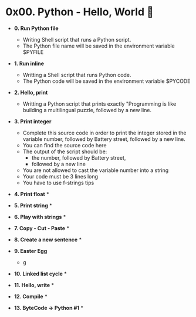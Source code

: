 # 0x00. Python - Hello, World :ledger:

 * **0. Run Python file**
   * Writing Shell script that runs a Python script.
   * The Python file name will be saved in the environment variable $PYFILE

 * **1. Run inline**
   * Writting a Shell script that runs Python code.
   * The Python code will be saved in the environment variable $PYCODE

 * **2. Hello, print**
   * Writting a Python script that prints exactly "Programming is like building a multilingual puzzle, followed by a new line.

 * **3. Print integer**
   * Complete this source code in order to print the integer stored in the variable number, followed by Battery street, followed by a new line.
   * You can find the source code here
   * The output of the script should be:
      * the number, followed by Battery street,
      * followed by a new line
   * You are not allowed to cast the variable number into a string
   * Your code must be 3 lines long
   * You have to use f-strings tips

 * **4. Print float**
   * 

 * **5. Print string**
   * 

 * **6. Play with strings**
   * 

 * **7. Copy - Cut - Paste**
   * 

 * **8. Create a new sentence**
   * 

 * **9. Easter Egg**
   * g

* **10. Linked list cycle**
   * 

* **11. Hello, write**
   * 

* **12. Compile**
   * 

* **13. ByteCode -> Python #1**
   * 
